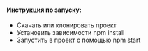 #### Инструкция по запуску:

-   Скачать или клонировать проект
-   Установить зависимости npm install
-   Запустить в проект с помощью npm start

